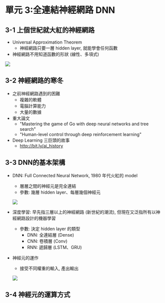 單元 3:全連結神經網路 DNN
=========================

## 3-1 上個世紀就大紅的神經網路
- Universal Approximation Theorem
  - 神經網路只要一層 hidden layer, 就能學會任何函數
- 神經網路不用知道函數的形狀 (線性、多項式)

![](https://user-images.githubusercontent.com/11552271/135728780-f511ec4e-84e8-4e0c-87a7-f217d5be458a.png)

## 3-2 神經網路的寒冬
- 之前神經網路遇到的困難
  - 複雜的軟體
  - 電腦計算能力
  - 大量的數據
- 重大論文
  - "Mastering the game of Go with deep neural networks and tree search"
  - "Human-level control through deep reinforcement learning"
- Deep Learning 三巨頭的故事
  - http://bit.ly/ai_history

## 3-3 DNN的基本架構
- DNN: Full Connected Neural Network, 1980 年代火紅的 model
	- 層層之間的神經元是完全連結
	- 參數: 幾層 hidden layer、每層幾個神經元

	![](https://user-images.githubusercontent.com/11552271/136219900-b025b4ad-de9c-463f-a719-ff92fa6d12b5.png)

- 深度學習: 早先指三層以上的神經網路 (新世紀的潮流), 但現在又泛指所有以神經網路設計的機器學習
  	- 參數: 決定 hidden layer 的類型
		- DNN: 全連結層 (Dense)
		- CNN: 卷積層 (Conv)
		- RNN: 遞歸層 (LSTM、GRU)
- 神經元的運作
	- 接受不同權重的輸入, 產出輸出

	![](https://user-images.githubusercontent.com/11552271/136221003-8ae1c403-63f2-4838-a48e-17c662445d50.png)

## 3-4 神經元的運算方式

